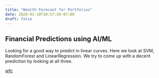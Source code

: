 ```yaml
---
title: "Wealth Forecast for Portfolios"
date: 2020-01-10T10:57:59-07:00
draft: false
---
```


## Financial Predictions using AI/ML

Looking for a good way to predict in linear curves. Here we look at
SVM, RandomForest and LinearRegression. We try to come up with a decent
prediction by looking at all three.

[wfc](http://github.com/nacharya/wfc)

